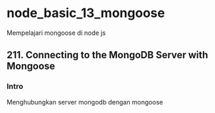 # node_basic_13_mongoose

Mempelajari mongoose di node js

## 211. Connecting to the MongoDB Server with Mongoose

### Intro

Menghubungkan server mongodb dengan mongoose
 